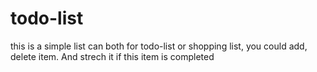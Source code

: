 # todo-list

this is a simple list can both for todo-list or shopping list, you could add, delete item. And strech it if this item is completed
